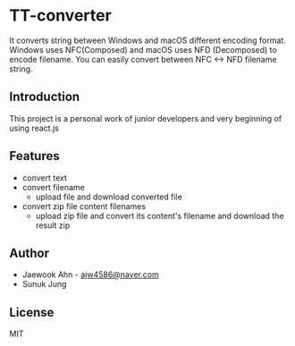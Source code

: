 # TT-converter

It converts string between Windows and macOS different encoding format. Windows uses NFC(Composed) and macOS uses NFD (Decomposed) to encode filename. You can easily convert between NFC <-> NFD filename string.

## Introduction

This project is a personal work of junior developers and very beginning of using react.js

## Features

- convert text
- convert filename
  - upload file and download converted file
- convert zip file content filenames
  - upload zip file and convert its content's filename and download the result zip

## Author

- Jaewook Ahn - <ajw4586@naver.com>
- Sunuk Jung

## License

MIT
